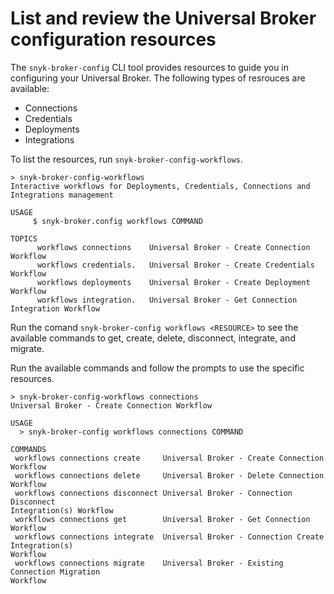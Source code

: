 # List and review the Universal Broker configuration resources

The `snyk-broker-config` CLI tool provides resources to guide you in configuring your Universal Broker. The following types of resrouces are available:

* Connections
* Credentials
* Deployments
* Integrations

To list the resources, run `snyk-broker-config-workflows`.

```
> snyk-broker-config-workflows
Interactive workflows for Deployments, Credentials, Connections and 
Integrations management

USAGE
     $ snyk-broker.config workflows COMMAND

TOPICS
      workflows connections    Universal Broker - Create Connection Workflow
      workflows credentials.   Universal Broker - Create Credentials Workflow
      workflows deployments    Universal Broker - Create Deployment Workflow
      workflows integration.   Universal Broker - Get Connection Integration Workflow
```

Run the comand `snyk-broker-config workflows <RESOURCE>` to see the available commands to get, create, delete, disconnect, integrate, and migrate.

Run the available commands and follow the prompts to use the specific resources.

```
> snyk-broker-config-workflows connections
Universal Broker - Create Connection Workflow

USAGE
  > snyk-broker-config workflows connections COMMAND
  
COMMANDS
 workflows connections create     Universal Broker - Create Connection Workflow
 workflows connections delete     Universal Broker - Delete Connection Workflow
 workflows connections disconnect Universal Broker - Connection Disconnect 
Integration(s) Workflow
 workflows connections get        Universal Broker - Get Connection Workflow
 workflows connections integrate  Universal Broker - Connection Create Integration(s) 
Workflow
 workflows connections migrate    Universal Broker - Existing Connection Migration 
Workflow
```
